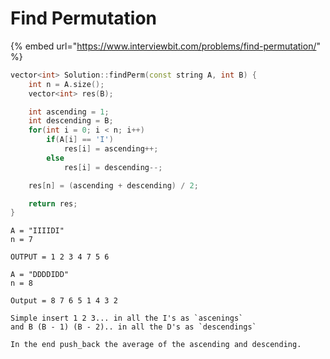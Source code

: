 # Find Permutation

{% embed url="https://www.interviewbit.com/problems/find-permutation/" %}

```cpp
vector<int> Solution::findPerm(const string A, int B) {
    int n = A.size();
    vector<int> res(B);

    int ascending = 1;
    int descending = B;
    for(int i = 0; i < n; i++)
        if(A[i] == 'I')
            res[i] = ascending++;
        else
            res[i] = descending--;

    res[n] = (ascending + descending) / 2;

    return res;
}

```

```
A = "IIIIDI"
n = 7
 
OUTPUT = 1 2 3 4 7 5 6

A = "DDDDIDD"
n = 8

Output = 8 7 6 5 1 4 3 2

Simple insert 1 2 3... in all the I's as `ascenings`
and B (B - 1) (B - 2).. in all the D's as `descendings`

In the end push_back the average of the ascending and descending.
```
